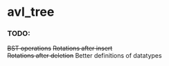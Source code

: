 # avl_tree

### TODO:
~~BST operations~~
~~Rotations after insert~~  
~~Rotations after deletion~~
Better definitions of datatypes